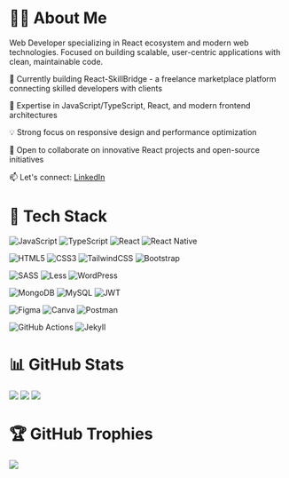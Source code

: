 # 👨‍💻 About Me
Web Developer specializing in React ecosystem and modern web technologies. Focused on building scalable, user-centric applications with clean, maintainable code.

🔨 Currently building React-SkillBridge - a freelance marketplace platform connecting skilled developers with clients

🚀 Expertise in JavaScript/TypeScript, React, and modern frontend architectures

💡 Strong focus on responsive design and performance optimization

🤝 Open to collaborate on innovative React projects and open-source initiatives

📫 Let's connect: [LinkedIn](https://www.linkedin.com/in/martynas-mockapetris)

# 🚀 Tech Stack
![JavaScript](https://img.shields.io/badge/javascript-%23323330.svg?style=for-the-badge&logo=javascript&logoColor=%23F7DF1E) ![TypeScript](https://img.shields.io/badge/typescript-%23007ACC.svg?style=for-the-badge&logo=typescript&logoColor=white) ![React](https://img.shields.io/badge/react-%2320232a.svg?style=for-the-badge&logo=react&logoColor=%2361DAFB) ![React Native](https://img.shields.io/badge/react_native-%2320232a.svg?style=for-the-badge&logo=react&logoColor=%2361DAFB)

![HTML5](https://img.shields.io/badge/html5-%23E34F26.svg?style=for-the-badge&logo=html5&logoColor=white) ![CSS3](https://img.shields.io/badge/css3-%231572B6.svg?style=for-the-badge&logo=css3&logoColor=white) ![TailwindCSS](https://img.shields.io/badge/tailwindcss-%2338B2AC.svg?style=for-the-badge&logo=tailwind-css&logoColor=white) ![Bootstrap](https://img.shields.io/badge/bootstrap-%238511FA.svg?style=for-the-badge&logo=bootstrap&logoColor=white)

![SASS](https://img.shields.io/badge/SASS-hotpink.svg?style=for-the-badge&logo=SASS&logoColor=white) ![Less](https://img.shields.io/badge/less-2B4C80?style=for-the-badge&logo=less&logoColor=white) ![WordPress](https://img.shields.io/badge/WordPress-%23117AC9.svg?style=for-the-badge&logo=WordPress&logoColor=white)

![MongoDB](https://img.shields.io/badge/MongoDB-%234ea94b.svg?style=for-the-badge&logo=mongodb&logoColor=white) ![MySQL](https://img.shields.io/badge/mysql-%2300000f.svg?style=for-the-badge&logo=mysql&logoColor=white) ![JWT](https://img.shields.io/badge/JWT-black?style=for-the-badge&logo=JSON%20web%20tokens)

![Figma](https://img.shields.io/badge/figma-%23F24E1E.svg?style=for-the-badge&logo=figma&logoColor=white) ![Canva](https://img.shields.io/badge/Canva-%2300C4CC.svg?style=for-the-badge&logo=Canva&logoColor=white) ![Postman](https://img.shields.io/badge/Postman-FF6C37?style=for-the-badge&logo=postman&logoColor=white)

![GitHub Actions](https://img.shields.io/badge/github%20actions-%232671E5.svg?style=for-the-badge&logo=githubactions&logoColor=white) ![Jekyll](https://img.shields.io/badge/jekyll-%23CC0000.svg?style=for-the-badge&logo=jekyll&logoColor=white)

# 📊 GitHub Stats
![](https://github-readme-stats.vercel.app/api?username=Martynas-Mockapetris&theme=tokyonight&hide_border=true&include_all_commits=true&count_private=true)
![](https://github-readme-streak-stats.herokuapp.com/?user=Martynas-Mockapetris&theme=tokyonight&hide_border=true)
![](https://github-readme-stats.vercel.app/api/top-langs/?username=Martynas-Mockapetris&theme=tokyonight&hide_border=true&include_all_commits=true&count_private=true&layout=compact)

# 🏆 GitHub Trophies
![](https://github-profile-trophy.vercel.app/?username=Martynas-Mockapetris&theme=tokyonight&no-frame=true&no-bg=false&margin-w=4&margin-h=4&column=7)
